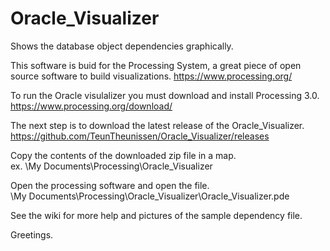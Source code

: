# Oracle_Visualizer
Shows the database object dependencies graphically.

This software is buid for the Processing System, a great piece of open source software to build visualizations.
https://www.processing.org/

To run the Oracle visulalizer you must download and install Processing 3.0.<br>
https://www.processing.org/download/

The next step is to download the latest release of the Oracle_Visualizer.<br>
https://github.com/TeunTheunissen/Oracle_Visualizer/releases

Copy the contents of the downloaded zip file in a map.<br>
ex. \My Documents\Processing\Oracle_Visualizer

Open the processing software and open the file.<br>
\My Documents\Processing\Oracle_Visualizer\Oracle_Visualizer.pde

See the wiki for more help and pictures of the sample dependency file.

Greetings.
